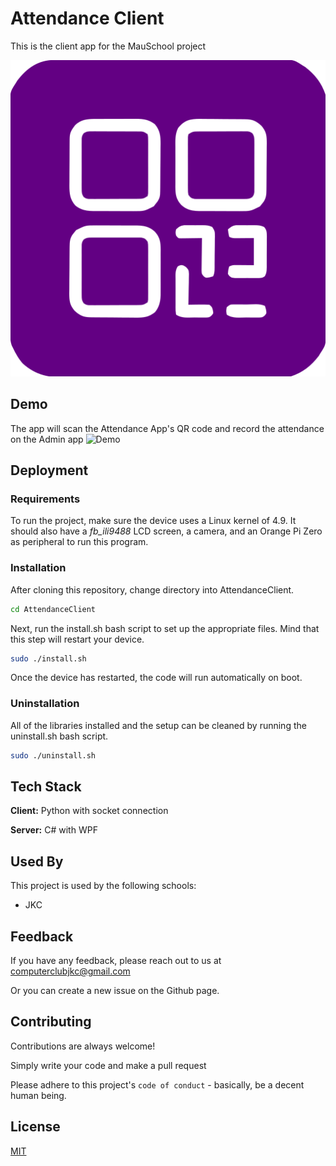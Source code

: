 
# Attendance Client

This is the client app for the MauSchool project

![Logo](public/logo.svg)


## Demo

The app will scan the Attendance App's QR code and record the attendance on the Admin app
![Demo](public/demo.gif)

## Deployment

### Requirements
To run the project, make sure the device uses a Linux kernel of 4.9. It should also have a *fb_ili9488* LCD screen, a camera, and an Orange Pi Zero as peripheral to run this program.

### Installation
After cloning this repository, change directory into AttendanceClient.

```bash
cd AttendanceClient
```

Next, run the install.sh bash script to set up the appropriate files. Mind that this step will restart your device.

```bash
sudo ./install.sh
```

Once the device has restarted, the code will run automatically on boot.

### Uninstallation
All of the libraries installed and the setup can be cleaned by running the uninstall.sh bash script.

```bash
sudo ./uninstall.sh
```
## Tech Stack

**Client:** Python with socket connection

**Server:** C# with WPF


## Used By

This project is used by the following schools:

- JKC


## Feedback

If you have any feedback, please reach out to us at computerclubjkc@gmail.com

Or you can create a new issue on the Github page.


## Contributing

Contributions are always welcome!

Simply write your code and make a pull request

Please adhere to this project's `code of conduct` - basically, be a decent human being.


## License

[MIT](https://choosealicense.com/licenses/mit/)
